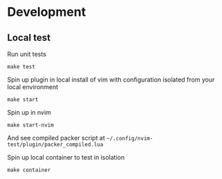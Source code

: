 # Development

## Local test

Run unit tests

    make test

Spin up plugin in local install of vim with configuration isolated from your
local environment

    make start

Spin up in nvim

    make start-nvim

And see compiled packer script at
`~/.config/nvim-test/plugin/packer_compiled.lua`

Spin up local container to test in isolation

    make container
